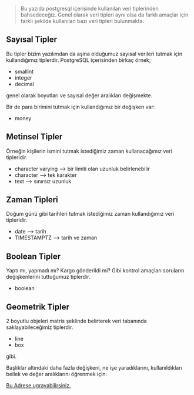> Bu yazıda postgresql içerisinde kullanılan veri tiplerinden bahsedeceğiz. Genel olarak veri tipleri aynı olsa da farklı amaçlar için farklı şekilde kullanılan bazı veri tipleri bulunmakta.

## Sayısal Tipler

Bu tipler bizim yazılımdan da aşina olduğumuz sayısal verileri tutmak için kullandığımız tiplerdir.
PostgreSQL içerisinden birkaç örnek;

* smallint
* integer 
* decimal

genel olarak boyutları ve sayısal değer aralıkları değişmekte.

Bir de para birimini tutmak için kullandığımız bir değişken var:

* money

## Metinsel Tipler

Örneğin kişilerin ismini tutmak istediğimiz zaman kullanacağımız veri tipleridir.

* character varying --> bir limiti olan uzunluk belirlenebilir
* character --> tek karakter
* text --> sınırsız uzunluk

## Zaman Tipleri

Doğum günü gibi tarihleri tutmak istediğimiz zaman kullandığımız veri tipleridir.

* date --> tarih
* TIMESTAMPTZ --> tarih ve zaman

## Boolean Tipler

Yaptı mı, yapmadı mı? Kargo gönderildi mi? Gibi kontrol amaçları soruların değişkenlerini tuttuğumuz tiplerdir.

* boolean

## Geometrik Tipler

2 boyutlu objeleri matris şeklinde belirterek veri tabanında saklayabileceğimiz tiplerdir.

* line
* box

gibi.

Başlıklar altındaki daha fazla değişkeni, ne işe yaradıklarını, kullanıldıkları bellek ve değer aralıklarını öğrenmek için:

[Bu Adrese ugrayabilirsiniz.](https://www.tutorialspoint.com/postgresql/postgresql_data_types.htm)




